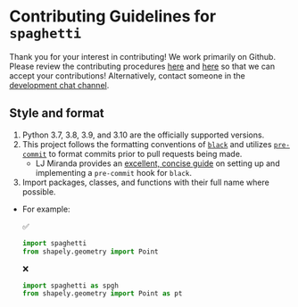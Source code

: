 # Contributing Guidelines for `spaghetti`

Thank you for your interest in contributing! We work primarily on Github. Please review the contributing procedures [here](http://pysal.org/getting_started#for-developers) and [here](https://github.com/pysal/pysal/wiki/GitHub-Standard-Operating-Procedures) so that we can accept your contributions! Alternatively, contact someone in the [development chat channel](https://gitter.im//pysal/Spaghetti).


## Style and format

1. Python 3.7, 3.8, 3.9, and 3.10 are the officially supported versions.
2. This project follows the formatting conventions of [`black`](https://black.readthedocs.io/en/stable/) and utilizes [`pre-commit`](https://pre-commit.com) to format commits prior to pull requests being made. 
    * LJ Miranda provides an [excellent, concise guide](https://ljvmiranda921.github.io/notebook/2018/06/21/precommits-using-black-and-flake8/) on setting up and implementing a `pre-commit` hook for `black`.
3. Import packages, classes, and functions with their full name where possible.
  * For example:
    
    :white_check_mark:
    ```python
    import spaghetti
    from shapely.geometry import Point
    ```
    :x:
    ```python
    import spaghetti as spgh
    from shapely.geometry import Point as pt
    ```


